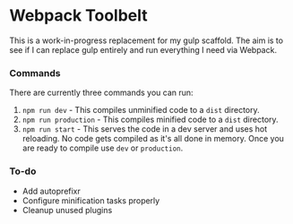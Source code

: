# Webpack Toolbelt

This is a work-in-progress replacement for my gulp scaffold. The aim is to see if I can replace gulp entirely and run everything I need via Webpack.

### Commands

There are currently three commands you can run:

1. `npm run dev` - This compiles unminified code to a `dist` directory.
2. `npm run production` - This compiles minified code to a `dist` directory.
3. `npm run start` - This serves the code in a dev server and uses hot reloading. No code gets compiled as it's all done in memory. Once you are ready to compile use `dev` or `production`.

### To-do

- Add autoprefixr
- Configure minification tasks properly
- Cleanup unused plugins